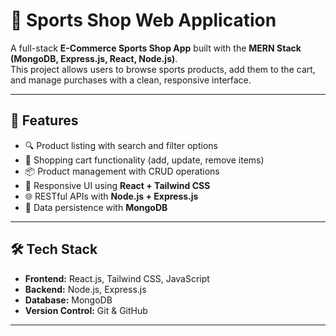 # 🏀 Sports Shop Web Application  

A full-stack **E-Commerce Sports Shop App** built with the **MERN Stack (MongoDB, Express.js, React, Node.js)**.  
This project allows users to browse sports products, add them to the cart, and manage purchases with a clean, responsive interface.  

---

## 🚀 Features  
- 🔍 Product listing with search and filter options  
- 🛒 Shopping cart functionality (add, update, remove items)  
- 📦 Product management with CRUD operations  
- 📱 Responsive UI using **React + Tailwind CSS**  
- 🌐 RESTful APIs with **Node.js + Express.js**  
- 💾 Data persistence with **MongoDB**  

---

## 🛠️ Tech Stack  
- **Frontend:** React.js, Tailwind CSS, JavaScript  
- **Backend:** Node.js, Express.js  
- **Database:** MongoDB  
- **Version Control:** Git & GitHub  

---

